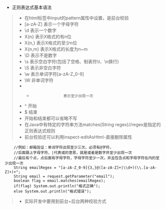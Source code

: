 *	正则表达式基本语法
>	*	在html标签中input的pattern属性中设置，是前台校验
>	*	[a-zA-Z]		表示一个字母字符
>	*	\d				表示一个数字
>	*	X{n}				表示X格式的有n位
>	*	X{n,}			表示X格式的至少n位
>	*	X{n,m}			表示X格式的长度为n~m
>	*	\D				表示不是数字	
>	*	\s				表示空白字符(包括了空格、制表符\t、\n换行)
>	*	\S				表示非空白字符
>	*	\w				表示单词字符[a-zA-Z_0-9]
>	*	\W				非单词字符
>	*	+					表示至少出现一次
>	*	^					开始
>	*	$					结束
>	*	开始和结束都可以省略不写
>	*	在Java中有特定的字符串方法matches(String regex)//regex是指定的正则表达式规则
>	*	前台校验还可以利用inspect-editAsHtml-直接删除属性
```
	//例如：邮箱验证：单词字符出现至少三次，必须有@字符，
	//后面跟上字母字符，|代表或的意思，就是或者是数字并至少出现一次
	//最后有个点，点后面有字母字符，字母字符至少一次，并且包含点和字母字符在内的至少出现一次
	String emailRegex = "[a-zA-Z_0-9]{3,}@([a-zA-Z]+|\\d+)(\\.[a-zA-Z]+)+";
	String email = request.getParameter("email");
	boolean flag = email.matches(emailRegex);
	if(flag) System.out.println("格式正确");
	else System.out.println("格式错误");
```
>	*	实际开发中要用到前台+后台两种校验方式
